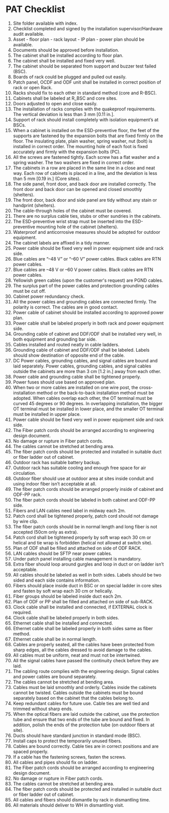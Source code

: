 # PAT Checklist

1. Site folder available with index.
2. Checklist completed and signed by the installation supervisor/Hardware audit available.
3. Asset - floor plan - rack layout - IP plan - power plan should be available.
4. Documents should be approved before installation.
5. The cabinet shall be installed according to floor plan.
6. The cabinet shall be installed and fixed very well.
7. The cabinet should be separated from support and buzzer test failed (BSC).
8. Boards of rack could be plugged and pulled out easily.
9. Patch panel, OCDF and ODF unit shall be installed in correct position of rack or open Rack.
10. Racks should fix to each other in standard method (core and R-BSC).
11. Cabinets shall be labeled at R_BSC and core sites.
12. Doors adjusted to open and close easily.
13. The installation of racks complies with the quakeproof requirements. The vertical deviation is less than 3 mm [0.11 in.].
14. Support of rack should install completely with isolation equipment’s at BSCs.
15. When a cabinet is installed on the ESD-preventive floor, the feet of the supports are fastened by the expansion bolts that are fixed firmly on the floor. The insulating plate, plain washer, spring washer, nut (bolt) is installed in correct order. The mounting hole of each foot is fixed accurately and firmly with the expansion bolts (PC).
16. All the screws are fastened tightly. Each screw has a flat washer and a spring washer. The two washers are fixed in correct order.
17. The cabinets in a row are placed in the same line in a close and neat way. Each row of cabinets is placed in a line, and the deviation is less than 5 mm [0.19 in.] (Core sites).
18. The side panel, front door, and back door are installed correctly. The front door and back door can be opened and closed smoothly (shelters).
19. The front door, back door and side panel are tidy without any stain or handprint (shelters).
20. The cable-through holes of the cabinet must be covered.
21. There are no surplus cable ties, stubs or other sundries in the cabinets.
22. The ESD-preventive wrist strap must be inserted into the ESD-preventive mounting hole of the cabinet (shelters).
23. Waterproof and anticorrosive measures should be adopted for outdoor equipment.
24. The cabinet labels are affixed in a tidy manner.
25. Power cable should be fixed very well in power equipment side and rack side.
26. Blue cables are “–48 V” or “–60 V” power cables. Black cables are RTN power cables.
27. Blue cables are –48 V or –60 V power cables. Black cables are RTN power cables.
28. Yellowish green cables (upon the customer's request) are PGND cables.
29. The surplus part of the power cables and protection grounding cables must be cut off.
30. Cabinet power redundancy check.
31. All the power cables and grounding cables are connected firmly. The polarity is correct. The cables are in good contact.
32. Power cable of cabinet should be installed according to approved power plan.
33. Power cable shall be labeled properly in both rack and power equipment side.
34. Grounding cable of cabinet and DDF/ODF shall be installed very well, in both equipment and grounding bar side.
35. Cables installed and routed neatly in cable ladders.
36. Grounding cable of cabinet and DDF/ODF shall be labeled. Labels should show destination of opposite end of the cable.
37. DC Power cables, grounding cables, and signal cables are bound and laid separately. Power cables, grounding cables, and signal cables outside the cabinets are more than 3 cm [1.2 in.] away from each other.
38. Power cable and grounding cable shall be tightened properly.
39. Power fuses should use based on approved plan.
40. When two or more cables are installed on one wire post, the cross-installation method or the back-to-back installation method must be adopted. When cables overlap each other, the OT terminal must be curved 45 degrees or 90 degrees. In overlapping installation, the bigger OT terminal must be installed in lower place, and the smaller OT terminal must be installed in upper place.
41. Power cable should be fixed very well in power equipment side and rack side.
42. The Fiber patch cords should be arranged according to engineering design document.
43. No damage or rupture in Fiber patch cords.
44. The cables cannot be stretched at bending area.
45. The fiber patch cords should be protected and installed in suitable duct or fiber ladder out of cabinet.
46. Outdoor rack has suitable battery backup.
47. Outdoor rack has suitable cooling and enough free space for air circulation.
48. Outdoor fiber should use at outdoor area at sites inside conduit and using indoor fiber isn’t acceptable at all.
49. The fiber patch cords should be arranged properly inside of cabinet and ODF-PP rack.
50. The fiber patch cords should be labeled in both cabinet and ODF-PP side.
51. Fibers and LAN cables need label in midway each 2m.
52. Patch cord shall be tightened properly, patch cord should not damage by wire clip.
53. The fiber patch cords should be in normal length and long fiber is not accepted (50cm only as extra).
54. Patch cord shall be tightened properly by soft wrap each 30 cm or helical and tie wrap is forbidden (helical not allowed at switch site).
55. Plan of ODF shall be filled and attached on side of ODF RACK.
56. LAN cables should be SFTP near power cables.
57. Under patch panel installing cable management is mandatory.
58. Extra fiber should loop around gurgles and loop in duct or on ladder isn’t acceptable.
59. All cables should be labeled as well in both sides. Labels should be two sided and each side contains information.
60. Fibers should place inside duct in BSC or on special ladder in core sites and fasten by soft wrap each 30 cm or helically.
61. Fiber groups should be labeled inside duct each 2m.
62. Plan of ODF or PP shall be filled and attached on side of sub-RACK.
63. Clock cable shall be installed and connected, if EXTERNAL clock is required.
64. Clock cable shall be labeled properly in both sides.
65. Ethernet cable shall be installed and connected.
66. Ethernet cable shall be labeled properly in both sides same as fiber method.
67. Ethernet cable shall be in normal length.
68. Cables are properly seated, all the cables have been protected from sharp edges, all the cables dressed to avoid damage to the cables.
69. All cables must be uniform, neat and must not be intertwined.
70. All the signal cables have passed the continuity check before they are laid.
71. The cabling route complies with the engineering design. Signal cables and power cables are bound separately.
72. The cables cannot be stretched at bending area.
73. Cables must be laid smoothly and orderly. Cables inside the cabinets cannot be twisted. Cables outside the cabinets must be bound separately based on the cabinet that the cables belong to.
74. Keep redundant cables for future use. Cable ties are well tied and trimmed without sharp ends.
75. When the optical fibers are laid outside the cabinet, use the protection tube and ensure that two ends of the tube are bound and fixed. In addition, polish the ends of the protection tube (on outdoor fibers at site).
76. Ducts should have standard junction in standard mode (BSC).
77. Install caps to protect the temporarily unused fibers.
78. Cables are bound correctly. Cable ties are in correct positions and are spaced properly.
79. If a cable has the fastening screws, fasten the screws.
80. All cables and pipes should fix on ladder.
81. The Fiber patch cords should be arranged according to engineering design document.
82. No damage or rupture in Fiber patch cords.
83. The cables cannot be stretched at bending area.
84. The fiber patch cords should be protected and installed in suitable duct or fiber ladder out of cabinet.
85. All cables and fibers should dismantle by rack in dismantling time.
86. All materials should deliver to WH in dismantling visit.
